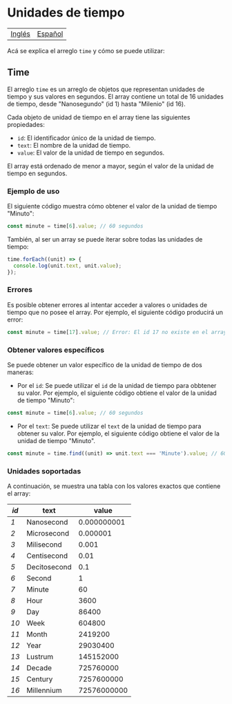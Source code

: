 # Unidades de tiempo

<div align="center">
  <table>
      <tr>
          <!-- Do not translate this table -->
          <td><a href="./README.md"> Inglés </a></td>
          <td><a href="./README-ES.md"> Español </a></td>
      </tr>
  </table>
</div>

Acá se explica el arreglo `time` y cómo se puede utilizar:

## Time

El arreglo `time` es un arreglo de objetos que representan unidades de tiempo y sus valores en segundos. El array contiene un total de 16 unidades de tiempo, desde "Nanosegundo" (id 1) hasta "Milenio" (id 16).

Cada objeto de unidad de tiempo en el array tiene las siguientes propiedades:

- `id`: El identificador único de la unidad de tiempo.
- `text`: El nombre de la unidad de tiempo.
- `value`: El valor de la unidad de tiempo en segundos.

El array está ordenado de menor a mayor, según el valor de la unidad de tiempo en segundos.

### Ejemplo de uso

El siguiente código muestra cómo obtener el valor de la unidad de tiempo "Minuto":

```typescript
const minute = time[6].value; // 60 segundos
```

También, al ser un array se puede iterar sobre todas las unidades de tiempo:

```typescript
time.forEach((unit) => {
  console.log(unit.text, unit.value);
});
```

### Errores

Es posible obtener errores al intentar acceder a valores o unidades de tiempo que no posee el array. Por ejemplo, el siguiente código producirá un error:

```typescript
const minute = time[17].value; // Error: El id 17 no existe en el array
```

### Obtener valores específicos

Se puede obtener un valor específico de la unidad de tiempo de dos maneras:

- Por el `id`: Se puede utilizar el `id` de la unidad de tiempo para obbtener su valor. Por ejemplo, el siguiente código obtiene el valor de la unidad de tiempo "Minuto":

```typescript
const minute = time[6].value; // 60 segundos
```

- Por el `text`: Se puede utilizar el `text` de la unidad de tiempo para obtener su valor. Por ejemplo, el siguiente código obtiene el valor de la unidad de tiempo "Minuto".

```typescript
const minute = time.find((unit) => unit.text === 'Minute').value; // 60 segundos
```

### Unidades soportadas

A continuación, se muestra una tabla con los valores exactos que contiene el array:

| **_id_** | **text**     | **value**   |
| -------- | ------------ | ----------- |
| _1_      | Nanosecond   | 0.000000001 |
| _2_      | Microsecond  | 0.000001    |
| _3_      | Milisecond   | 0.001       |
| _4_      | Centisecond  | 0.01        |
| _5_      | Decitosecond | 0.1         |
| _6_      | Second       | 1           |
| _7_      | Minute       | 60          |
| _8_      | Hour         | 3600        |
| _9_      | Day          | 86400       |
| _10_     | Week         | 604800      |
| _11_     | Month        | 2419200     |
| _12_     | Year         | 29030400    |
| _13_     | Lustrum      | 145152000   |
| _14_     | Decade       | 725760000   |
| _15_     | Century      | 7257600000  |
| _16_     | Millennium   | 72576000000 |
